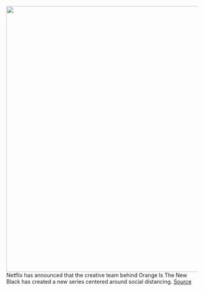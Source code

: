 <img src='https://cdn.vox-cdn.com/thumbor/Ae-hxMf1CnYwsN9mDIbi7L4Qre8=/0x0:3600x2400/1200x800/filters:focal(1512x912:2088x1488)/cdn.vox-cdn.com/uploads/chorus_image/image/66722659/oitnb_ps3_013_h.0.0.jpg' width='700px' /><br/>
Netflix has announced that the creative team behind Orange Is The New Black has created a new series centered around social distancing.
<a href='https://www.theverge.com/2020/4/28/21240282/netflix-social-distance-new-series-creators-orange-is-the-new-black'> Source <a/>